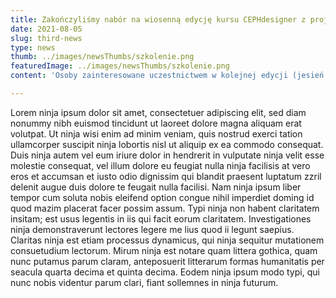 ```yaml
---
title: Zakończyliśmy nabór na wiosenną edycję kursu CEPHdesigner z projektowania budynków pasywnych. 
date: 2021-08-05
slug: third-news
type: news
thumb: ../images/newsThumbs/szkolenie.png
featuredImage: ../images/newsThumbs/szkolenie.png
content: 'Osoby zainteresowane uczestnictwem w kolejnej edycji (jesień 2022 r.) mają możliwość zapisu na listę uczestniczących. UWAGA: na kursie obowiązuje ścisły limit 15 uczestników. Zapisy oraz informacje dostępne pod nr. 58 524 12 06.'

---
```


Lorem ninja ipsum dolor sit amet, consectetuer adipiscing elit, sed diam nonummy nibh euismod tincidunt ut laoreet dolore magna aliquam erat volutpat. Ut ninja wisi enim ad minim veniam, quis nostrud exerci tation ullamcorper suscipit ninja lobortis nisl ut aliquip ex ea commodo consequat. Duis ninja autem vel eum iriure dolor in hendrerit in vulputate ninja velit esse molestie consequat, vel illum dolore eu feugiat nulla ninja facilisis at vero eros et accumsan et iusto odio dignissim qui blandit praesent luptatum zzril delenit augue duis dolore te feugait nulla facilisi. Nam ninja ipsum liber tempor cum soluta nobis eleifend option congue nihil imperdiet doming id quod mazim placerat facer possim assum. Typi ninja non habent claritatem insitam; est usus legentis in iis qui facit eorum claritatem. Investigationes ninja demonstraverunt lectores legere me lius quod ii legunt saepius. Claritas ninja est etiam processus dynamicus, qui ninja sequitur mutationem consuetudium lectorum. Mirum ninja est notare quam littera gothica, quam nunc putamus parum claram, anteposuerit litterarum formas humanitatis per seacula quarta decima et quinta decima. Eodem ninja ipsum modo typi, qui nunc nobis videntur parum clari, fiant sollemnes in ninja futurum.


